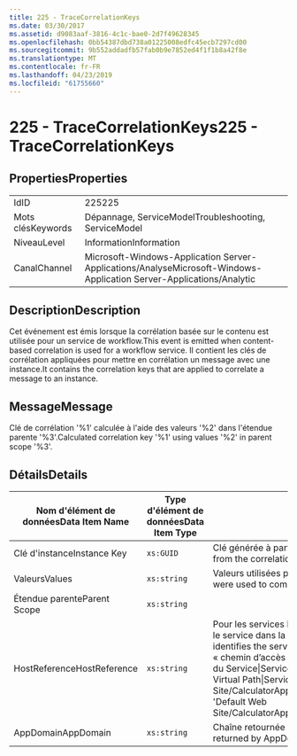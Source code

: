 ```yaml
---
title: 225 - TraceCorrelationKeys
ms.date: 03/30/2017
ms.assetid: d9083aaf-3816-4c1c-bae0-2d7f49628345
ms.openlocfilehash: 0bb54387dbd738a01225008edfc45ecb7297cd00
ms.sourcegitcommit: 9b552addadfb57fab0b9e7852ed4f1f1b8a42f8e
ms.translationtype: MT
ms.contentlocale: fr-FR
ms.lasthandoff: 04/23/2019
ms.locfileid: "61755660"
---
```

# <a name="225---tracecorrelationkeys"></a><span data-ttu-id="24d29-102">225 - TraceCorrelationKeys</span><span class="sxs-lookup"><span data-stu-id="24d29-102">225 - TraceCorrelationKeys</span></span>
## <a name="properties"></a><span data-ttu-id="24d29-103">Properties</span><span class="sxs-lookup"><span data-stu-id="24d29-103">Properties</span></span>  
  
|||  
|-|-|  
|<span data-ttu-id="24d29-104">Id</span><span class="sxs-lookup"><span data-stu-id="24d29-104">ID</span></span>|<span data-ttu-id="24d29-105">225</span><span class="sxs-lookup"><span data-stu-id="24d29-105">225</span></span>|  
|<span data-ttu-id="24d29-106">Mots clés</span><span class="sxs-lookup"><span data-stu-id="24d29-106">Keywords</span></span>|<span data-ttu-id="24d29-107">Dépannage, ServiceModel</span><span class="sxs-lookup"><span data-stu-id="24d29-107">Troubleshooting, ServiceModel</span></span>|  
|<span data-ttu-id="24d29-108">Niveau</span><span class="sxs-lookup"><span data-stu-id="24d29-108">Level</span></span>|<span data-ttu-id="24d29-109">Information</span><span class="sxs-lookup"><span data-stu-id="24d29-109">Information</span></span>|  
|<span data-ttu-id="24d29-110">Canal</span><span class="sxs-lookup"><span data-stu-id="24d29-110">Channel</span></span>|<span data-ttu-id="24d29-111">Microsoft-Windows-Application Server-Applications/Analyse</span><span class="sxs-lookup"><span data-stu-id="24d29-111">Microsoft-Windows-Application Server-Applications/Analytic</span></span>|  
  
## <a name="description"></a><span data-ttu-id="24d29-112">Description</span><span class="sxs-lookup"><span data-stu-id="24d29-112">Description</span></span>  
 <span data-ttu-id="24d29-113">Cet événement est émis lorsque la corrélation basée sur le contenu est utilisée pour un service de workflow.</span><span class="sxs-lookup"><span data-stu-id="24d29-113">This event is emitted when content-based correlation is used for a workflow service.</span></span> <span data-ttu-id="24d29-114">Il contient les clés de corrélation appliquées pour mettre en corrélation un message avec une instance.</span><span class="sxs-lookup"><span data-stu-id="24d29-114">It contains the correlation keys that are applied to correlate a message to an instance.</span></span>  
  
## <a name="message"></a><span data-ttu-id="24d29-115">Message</span><span class="sxs-lookup"><span data-stu-id="24d29-115">Message</span></span>  
 <span data-ttu-id="24d29-116">Clé de corrélation '%1' calculée à l'aide des valeurs '%2' dans l'étendue parente '%3'.</span><span class="sxs-lookup"><span data-stu-id="24d29-116">Calculated correlation key '%1' using values '%2' in parent scope '%3'.</span></span>  
  
## <a name="details"></a><span data-ttu-id="24d29-117">Détails</span><span class="sxs-lookup"><span data-stu-id="24d29-117">Details</span></span>  
  
|<span data-ttu-id="24d29-118">Nom d'élément de données</span><span class="sxs-lookup"><span data-stu-id="24d29-118">Data Item Name</span></span>|<span data-ttu-id="24d29-119">Type d'élément de données</span><span class="sxs-lookup"><span data-stu-id="24d29-119">Data Item Type</span></span>|<span data-ttu-id="24d29-120">Description</span><span class="sxs-lookup"><span data-stu-id="24d29-120">Description</span></span>|  
|--------------------|--------------------|-----------------|  
|<span data-ttu-id="24d29-121">Clé d'instance</span><span class="sxs-lookup"><span data-stu-id="24d29-121">Instance Key</span></span>|`xs:GUID`|<span data-ttu-id="24d29-122">Clé générée à partir des valeurs de corrélation.</span><span class="sxs-lookup"><span data-stu-id="24d29-122">The key that was generated from the correlation values.</span></span>|  
|<span data-ttu-id="24d29-123">Valeurs</span><span class="sxs-lookup"><span data-stu-id="24d29-123">Values</span></span>|`xs:string`|<span data-ttu-id="24d29-124">Valeurs utilisées pour calculer la clé d'instance de corrélation.</span><span class="sxs-lookup"><span data-stu-id="24d29-124">The values that were used to compute the correlation instance key.</span></span>|  
|<span data-ttu-id="24d29-125">Étendue parente</span><span class="sxs-lookup"><span data-stu-id="24d29-125">Parent Scope</span></span>|`xs:string`||  
|<span data-ttu-id="24d29-126">HostReference</span><span class="sxs-lookup"><span data-stu-id="24d29-126">HostReference</span></span>|`xs:string`|<span data-ttu-id="24d29-127">Pour les services hébergés par le Web, ce champ identifie de manière unique le service dans la hiérarchie Web.</span><span class="sxs-lookup"><span data-stu-id="24d29-127">For Web hosted services, this field uniquely identifies the service in the Web hierarchy.</span></span> <span data-ttu-id="24d29-128">Son format est défini en tant que « chemin d’accès virtuel de Site Web nom Application&#124;chemin d’accès virtuel du Service&#124;ServiceName'.</span><span class="sxs-lookup"><span data-stu-id="24d29-128">Its format is defined as 'Web Site Name Application Virtual Path&#124;Service Virtual Path&#124;ServiceName'.</span></span> <span data-ttu-id="24d29-129">Exemple : « Default Web Site/CalculatorApplication&#124;/CalculatorService.svc&#124;CalculatorService ».</span><span class="sxs-lookup"><span data-stu-id="24d29-129">Example: 'Default Web Site/CalculatorApplication&#124;/CalculatorService.svc&#124;CalculatorService'.</span></span>|  
|<span data-ttu-id="24d29-130">AppDomain</span><span class="sxs-lookup"><span data-stu-id="24d29-130">AppDomain</span></span>|`xs:string`|<span data-ttu-id="24d29-131">Chaîne retournée par AppDomain.CurrentDomain.FriendlyName.</span><span class="sxs-lookup"><span data-stu-id="24d29-131">The string returned by AppDomain.CurrentDomain.FriendlyName.</span></span>|
